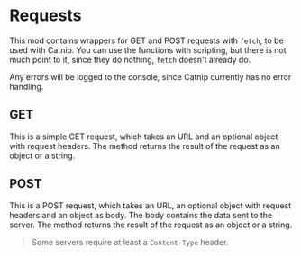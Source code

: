 # Requests
This mod contains wrappers for GET and POST requests with `fetch`, to be used with Catnip. You can use the functions with scripting, but there is not much point to it, since they do nothing, `fetch` doesn't already do.

Any errors will be logged to the console, since Catnip currently has no error handling.

## GET
This is a simple GET request, which takes an URL and an optional object with request headers. The method returns the result of the request as an object or a string. 

## POST
This is a POST request, which takes an URL, an optional object with request headers and an object as body. The body contains the data sent to the server. The method returns the result of the request as an object or a string. 

> Some servers require at least a `Content-Type` header.

